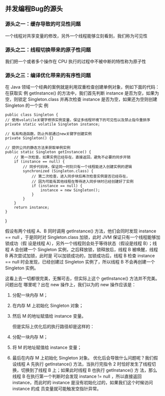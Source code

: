 ## 并发编程Bug的源头


### 源头之一：缓存导致的可见性问题

一个线程对共享变量的修改，另外一个线程能够立刻看到，我们称为可见性


### 源头之二：线程切换带来的原子性问题

我们把一个或者多个操作在 CPU 执行的过程中不被中断的特性称为原子性

### 源头之三：编译优化带来的有序性问题

在 Java 领域一个经典的案例就是利用双重检查创建单例对象，例如下面的代码：在获取实
例 getInstance() 的方法中，我们首先判断 instance 是否为空，如果为空，则锁定
Singleton.class 并再次检查 instance 是否为空，如果还为空则创建 Singleton 的一个实
例

    public class Singleton {
    // 使用volatile关键字修饰实例变量，保证多线程环境下的可见性以及禁止指令重排序
    private static volatile Singleton instance;

    // 私有构造函数，防止外部通过new关键字创建实例
    private Singleton() {}

    // 提供公共的静态方法来获取单例实例
    public static Singleton getInstance() {
        // 第一次检查，如果实例已经存在，直接返回，避免不必要的同步开销
        if (instance == null) {
            // 同步代码块，保证同一时刻只有一个线程能进入创建实例的逻辑
            synchronized (Singleton.class) {
                // 第二次检查，进入同步块后再次检查实例是否已经存在，
                // 因为可能有其他线程在等待进入同步块时已经创建好了实例
                if (instance == null) {
                    instance = new Singleton();
                }
            }
        }
        return instance;
    }
}


假设有两个线程 A、B 同时调用 getInstance() 方法，他们会同时发现 instance ==
null ，于是同时对 Singleton.class 加锁，此时 JVM 保证只有一个线程能够加锁成功（假
设是线程 A），另外一个线程则会处于等待状态（假设是线程 B）；线程 A 会创建一个
Singleton 实例，之后释放锁，锁释放后，线程 B 被唤醒，线程 B 再次尝试加锁，此时是
可以加锁成功的，加锁成功后，线程 B 检查 instance == null 时会发现，已经创建过
Singleton 实例了，所以线程 B 不会再创建一个 Singleton 实例。


这看上去一切都很完美，无懈可击，但实际上这个 getInstance() 方法并不完美。问题出在
哪里呢？出在 new 操作上，我们以为的 new 操作应该是：
1. 分配一块内存 M；
2. 在内存 M 上初始化 Singleton 对象；
3. 然后 M 的地址赋值给 instance 变量。

   但是实际上优化后的执行路径却是这样的：

1. 分配一块内存 M；
2. 将 M 的地址赋值给 instance 变量；
3. 最后在内存 M 上初始化 Singleton 对象。
   优化后会导致什么问题呢？我们假设线程 A 先执行 getInstance() 方法，当执行完指令 2
   时恰好发生了线程切换，切换到了线程 B 上；如果此时线程 B 也执行 getInstance() 方
   法，那么线程 B 在执行第一个判断时会发现 instance != null ，所以直接返回
   instance，而此时的 instance 是没有初始化过的，如果我们这个时候访问 instance 的成
   员变量就可能触发空指针异常。
